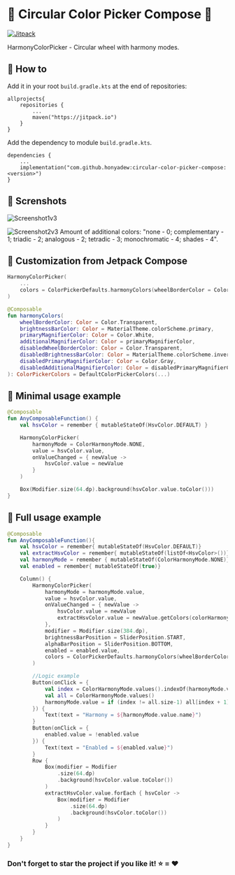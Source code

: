 #  🎨 Circular Color Picker Compose 🚀

[![Jitpack](https://jitpack.io/v/honyadew/circular-color-picker-compose.svg)](https://jitpack.io/#honyadew/circular-color-picker-compose)

HarmonyColorPicker - Circular wheel with harmony modes.

## 🧾 How to

Add it in your root `build.gradle.kts` at the end of repositories:
```
allprojects{
    repositories {
        ...
        maven("https://jitpack.io")
    }
}
```

Add the dependency to module `build.gradle.kts`.
```
dependencies {
    ...
    implementation("com.github.honyadew:circular-color-picker-compose:<version>")
}
```

## 📱 Screnshots

![Screenshot1v3](https://github.com/HonyaDew/circular-color-picker-compose/assets/116727132/f0def2ea-95fb-43df-b70f-68a4735386b3)

![Screenshot2v3](https://github.com/HonyaDew/circular-color-picker-compose/assets/116727132/90465552-17a8-4a76-850d-83f61439b756)
Amount of additional colors: 
"none - 0; 
complementary - 1; 
triadic - 2; 
analogous - 2; 
tetradic - 3; 
monochromatic - 4; 
shades - 4".

## 🚀 Customization from Jetpack Compose
```kotlin
HarmonyColorPicker(
    ... 
    colors = ColorPickerDefaults.harmonyColors(wheelBorderColor = Color.Black)
)

@Composable
fun harmonyColors(
    wheelBorderColor: Color = Color.Transparent,
    brightnessBarColor: Color = MaterialTheme.colorScheme.primary,
    primaryMagnifierColor: Color = Color.White,
    additionalMagnifierColor: Color = primaryMagnifierColor,
    disabledWheelBorderColor: Color = Color.Transparent,
    disabledBrightnessBarColor: Color = MaterialTheme.colorScheme.inversePrimary,
    disabledPrimaryMagnifierColor: Color = Color.Gray,
    disabledAdditionalMagnifierColor: Color = disabledPrimaryMagnifierColor
): ColorPickerColors = DefaultColorPickerColors(...)
```

## 📗 Minimal usage example

```kotlin
@Composable
fun AnyComposableFunction() {
    val hsvColor = remember { mutableStateOf(HsvColor.DEFAULT) }

    HarmonyColorPicker(
        harmonyMode = ColorHarmonyMode.NONE,
        value = hsvColor.value,
        onValueChanged = { newValue ->
            hsvColor.value = newValue
        }
    )

    Box(Modifier.size(64.dp).background(hsvColor.value.toColor()))
}
```

## 📕 Full usage example

```kotlin
@Composable
fun AnyComposableFunction(){
    val hsvColor = remember{ mutableStateOf(HsvColor.DEFAULT)}
    val extractHsvColor = remember{ mutableStateOf(listOf<HsvColor>())}
    val harmonyMode = remember { mutableStateOf(ColorHarmonyMode.NONE)}
    val enabled = remember{ mutableStateOf(true)}

    Column() {
        HarmonyColorPicker(
            harmonyMode = harmonyMode.value,
            value = hsvColor.value,
            onValueChanged = { newValue ->
                hsvColor.value = newValue
                extractHsvColor.value = newValue.getColors(colorHarmonyMode = harmonyMode.value)
            },
            modifier = Modifier.size(384.dp),
            brightnessBarPosition = SliderPosition.START,
            alphaBarPosition = SliderPosition.BOTTOM,
            enabled = enabled.value,
            colors = ColorPickerDefaults.harmonyColors(wheelBorderColor = Color.Black)
        )

        //Logic example
        Button(onClick = {
            val index = ColorHarmonyMode.values().indexOf(harmonyMode.value)
            val all = ColorHarmonyMode.values()
            harmonyMode.value = if (index != all.size-1) all[index + 1] else all[0]
        }) {
            Text(text = "Harmony = ${harmonyMode.value.name}")
        }
        Button(onClick = {
            enabled.value = !enabled.value
        }) {
            Text(text = "Enabled = ${enabled.value}")
        }
        Row {
            Box(modifier = Modifier
                .size(64.dp)
                .background(hsvColor.value.toColor())
            )
            extractHsvColor.value.forEach { hsvColor ->
                Box(modifier = Modifier
                    .size(64.dp)
                    .background(hsvColor.toColor())
                )
            }
        }
    }
}
```
### Don't forget to star the project if you like it! ⭐ = ❤
